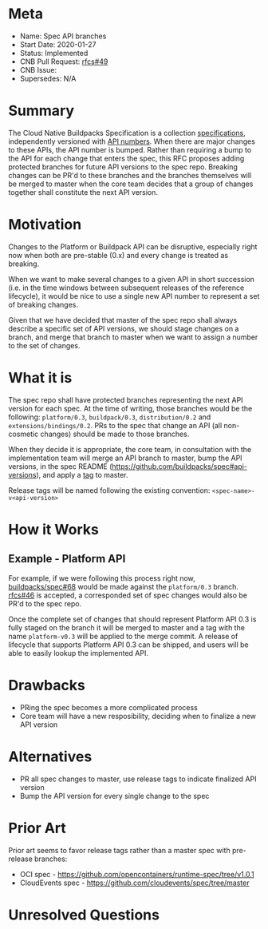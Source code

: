 # Meta
[meta]: #meta
- Name: Spec API branches
- Start Date: 2020-01-27
- Status: Implemented
- CNB Pull Request: [rfcs#49](https://github.com/buildpacks/rfcs/pull/49)
- CNB Issue:
- Supersedes: N/A

# Summary
[summary]: #summary

The Cloud Native Buildpacks Specification is a collection [specifications](https://github.com/buildpacks/spec#sections), independently versioned with [API numbers](https://github.com/buildpacks/spec#api-versions). When there are major changes to these APIs, the API number is bumped. Rather than requiring a bump to the API for each change that enters the spec, this RFC proposes adding protected branches for future API versions to the spec repo. Breaking changes can be PR'd to these branches and the branches themselves will be merged to master when the core team decides that a group of changes together shall constitute the next API version.

# Motivation
[motivation]: #motivation

Changes to the Platform or Buildpack API can be disruptive, especially right now when both are pre-stable (0.x) and every change is treated as breaking.

When we want to make several changes to a given API in short succession (i.e. in the time windows between subsequent releases of the reference lifecycle), it would be nice to use a single new API number to represent a set of breaking changes.

Given that we have decided that master of the spec repo shall always describe a specific set of API versions, we should stage changes on a branch, and merge that branch to master when we want to assign a number to the set of changes.

# What it is
[what-it-is]: #what-it-is

The spec repo shall have protected branches representing the next API version for each spec. At the time of writing, those branches would be the following: `platform/0.3`, `buildpack/0.3`, `distribution/0.2` and `extensions/bindings/0.2`. PRs to the spec that change an API (all non-cosmetic changes) should be made to those branches.

When they decide it is appropriate, the core team, in consultation with the implementation team will merge an API branch to master, bump the API versions, in the spec README (https://github.com/buildpacks/spec#api-versions), and apply a [tag](https://github.com/buildpacks/spec/releases) to master.

Release tags will be named following the existing convention: `<spec-name>-v<api-version>`

# How it Works
[how-it-works]: #how-it-works

## Example - Platform API
For example, if we were following this process right now, [buildpacks/spec#68](https://github.com/buildpacks/spec/pull/68) would be made against the `platform/0.3` branch. [rfcs#46](https://github.com/buildpacks/rfcs/pull/46) is accepted, a corresponded set of spec changes would also be PR'd to the spec repo.

Once the complete set of changes that should represent Platform API 0.3 is fully staged on the branch it will be merged to master and a tag with the name `platform-v0.3` will be applied to the merge commit. A release of lifecycle that supports Platform API 0.3 can be shipped, and users will be able to easily lookup the implemented API.

# Drawbacks
[drawbacks]: #drawbacks

* PRing the spec becomes a more complicated process
* Core team will have a new resposibility, deciding when to finalize a new API version

# Alternatives
[alternatives]: #alternatives

- PR all spec changes to master, use release tags to indicate finalized API version
- Bump the API version for every single change to the spec

# Prior Art
[prior-art]: #prior-art

Prior art seems to favor release tags rather than a master spec with pre-release branches:
* OCI spec - https://github.com/opencontainers/runtime-spec/tree/v1.0.1
* CloudEvents spec - https://github.com/cloudevents/spec/tree/master

# Unresolved Questions
[unresolved-questions]: #unresolved-questions
